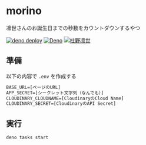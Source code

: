 # morino

凛世さんのお誕生日までの秒数をカウントダウンするやつ

[![deno deploy](https://img.shields.io/badge/deno-deploy-green?logo=deno)](https://morino.deno.dev)
[![Deno](https://shields.io/badge/deno-%5E1.20-green?logo=deno&style=flat)](https://deno.land)
[![杜野凛世](https://img.shields.io/badge/SHINY%20COLORS-%E6%9D%9C%E9%87%8E%E5%87%9B%E4%B8%96-89C3EB?style=flat)](https://idollist.idolmaster-official.jp/detail/50022)

## 準備

以下の内容で `.env` を作成する

```txt
BASE_URL=[ページのURL]
APP_SECRET=[シークレット文字列（なんでも）]
CLOUDINARY_CLOUDNAME=[CloudinaryのCloud Name]
CLOUDINARY_SECRET=[CloudinaryのAPI Secret]
```

## 実行

```sh
deno tasks start
```
